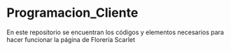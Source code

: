 # Programacion_Cliente
En este repositorio se encuentran los códigos y elementos necesarios para hacer funcionar la página de Florería Scarlet
